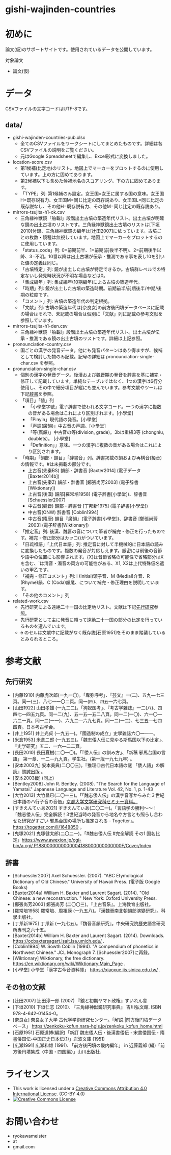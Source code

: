 # gishi-wajinden-countries

# 初めに
論文(仮)のサポートサイトです。使用されているデータを公開しています。

対象論文
- 論文(仮)

# データ
CSVファイルの文字コードはUTF-8です。
## data/
- gishi-wajinden-countries-pub.xlsx
  - 全てのCSVファイルをワークシートにしてまとめたものです。詳細は各CSVファイルの説明をご覧ください。
  - 元はGoogle Spreadsheetで編集し、Excel形式に変換しました。
- location-score.csv
  - 第1候補(比定地)のリスト。地図上でマーカーをプロットするのに使用しています。上の方に固めてあります。
  - 第2候補以下も含めた候補地名のスコアリング。下の方に固めてあります。
  - 「TYPE」列: 第1候補のみ設定。女王国=女王に属する国の意味。女王国H=既存説有力、女王国M=同じ比定の既存説あり、女王国L=同じ比定の既存説なし、その他H=既存説有力、その他M=同じ比定の既存説あり。
- mirrors-tsujita-h1-ok.csv
  - 三角縁神獣鏡「舶載I」段階出土古墳の築造年代リスト。出土古墳が明確な鏡の出土古墳のリストです。三角縁神獣鏡出土古墳のリストは[下垣2010]付録、三角縁神獣鏡の編年は[辻田2007]に依っています。古墳ごとの枚数・鏡種は無視しています。地図上でマーカーをプロットするのに使用しています。
  - 「status_code」列: 0=前期前半、1=前期(前後半不明)、2=前期後半以降、3=不明。10番以降は出土古墳が伝承・推測である事を表し10を引いた値の定義は同じ。
  - 「古墳特定」列: 鏡が出土した古墳が特定できるか。古墳群レベルでの特定ないし発見時状況が不明な場合などは0。
  - 「集成編年」列: 集成編年(10期編年)による古墳の築造年代。
  - 「時期」列: 鏡が出土した古墳の築造時期。前期前半/前期後半/中期/後期の粒度です。
  - 「コメント」列: 古墳の築造年代の判定根拠。
  - 「文献」列: 古墳の築造年代は[奈良女]の前方後円墳データベースに記載の場合はそれで、未記載の場合は個別に「文献」列に記載の参考文献を参照しています。
- mirrors-tsujita-h1-den.csv
  - 三角縁神獣鏡「舶載I」段階出土古墳の築造年代リスト。出土古墳が伝承・推測である鏡の出土古墳のリストです。詳細は上記参照。
- pronounciation-country.csv
  - 国ごとの漢字の発音データ。他にも発音パターンはあり得ますが、候補として検討した物のみ記載。記号の詳細は pronounciation-single-char.csv を参照。
- pronunciation-single-char.csv
  - 個別の漢字の発音データ。後漢および魏晋期の発音を辞書を基に補完・修正して記載しています。単純なテーブルではなく、1つの漢字は6行分使用し、その中で細分項目が縦にも並んでいます。参考文献やツールは下記[辞書](#辞書)を参照。
  - 「項目」「値」列
    - 「小學堂字號」電子辞書で使われる文字コード。一つの漢字に複数の音がある場合はこれにより区別されます。[小學堂]
    - 「Pinyin」現代語の発音。[小學堂]
    - 「声調(廣韻)」中古音の声調。[小學堂]
    - 「等(廣韻)」中古音の等(division, grade)。3bは重紐3等 (chongniu, doublets)。 [小學堂]
    - 「Definition」」意味。一つの漢字に複数の音がある場合はこれにより区別されます。
  - 「時期」「韻部・韻目」「辞書音」列。辞書掲載の韻および再構音(擬音)の情報です。#は未掲載の部分です。
    - 上古音(先秦BS) 韻部・辞書音 [Baxter2014] (電子データ[Baxter2014b])
    - 上古音(先秦Z) 韻部・辞書音 [鄭張尚芳2003] (電子辞書[Wiktionary])
    - 上古音(後漢) 韻部[羅常培1958] (電子辞書[小學堂])、辞書音[Schuessler2007]
    - 中古音(魏晋) 韻部・辞書音 [丁邦新1975] (電子辞書[小學堂]) 
    - 中古音(ONW) 辞書音 [Coblin1994]
    - 中古音(隋唐) 韻目『廣韻』(電子辞書[小學堂])、辞書音 [鄭張尚芳2003] (電子辞書[Wiktionary])
  - 「推定音」列: 後漢、魏晋の音について筆者が補完・修正を行ったものです。補完・修正部分はカッコ()がついています。
  - 「日琉祖語」「上代日本語」列: 推定音に対して半機械的に日本語の読みに変換したものです。複数の発音が対応しえます。厳密には前後の音節や語中の位置にも影響されます。{X}は音節省略の可能性で省略部分はXを含む、`は清音・濁音の両方の可能性がある、X1, X2は上代特殊仮名遣いの甲乙です。
  - 「補完・修正コメント」列: I (Initial)頭子音、M (Medial)介音、R (Rhyme)韻、C (Coda)韻尾、について補完・修正理由を説明しています。
  -	「その他のコメント」列
- related-work.csv
  - 先行研究による遠絶二十一国の比定地リスト。文献は下記[先行研究](#先行研究)参照。
  - 先行研究として主に発音に頼って遠絶二十一国の部分の比定を行っているものを選んでいます。
  - e のセルは文献中に記載がなく既存説[石原1951]をそのまま踏襲しているとみられるところ。


# 参考文献
## 先行研究
- [内藤1910] 内藤虎次郎(一九一〇)。「卑弥呼考」、『芸文』一(二)、五九―七三頁。同一(三)、八七―一〇二頁。同一(四)、四五―六七頁。
- [山田1922] 山田孝雄 (一九二二)。「狗奴国考」、『考古学雑誌』一二(八)、四四七―四五九頁。同一二(九)、五一五―五二八頁。同一二(一〇)、六一〇―六二一頁。同一二(一一)、六九二―六九七頁。同一二(一二)、七三五―七四四頁。日本考古学会。
- [井上1951] 井上光貞 (一九五一)。「國造制の成立」史學雑誌六〇―一一。
- [米倉1953] 米倉二郎 (一九五三)。「魏志倭人伝に見ゆる斯馬国以下の比定」、『史学研究』五二、一六―二二頁。
- [長田2010] 長田夏樹(二〇一〇)。「『倭人伝』の訓み方」、「新稿 邪馬台国の言語」 第一章、一二―九九頁。学生社。(第一版一九七九年) 。
- [安本2003九] 安本美典(二〇〇三)。『推理◎古代日本語の謎 「倭人語」の解読』勉誠出版 。
- [安本2003畿] (同上)
-	[Bentley2008] John R. Bentley. (2008). "The Search for the Language of Yamatai." Japanese Language and Literature Vol. 42, No. 1, p. 1-43
- [大⽵2013] 大⽵昌⺒(二〇一三)。「「魏志倭人伝」の漢字音写からみた３世紀日本語のハ行子音の音価」[京都大学文学研究科セミナー資料。](https://www.academia.edu/27524411/The_phonetic_value_of_the_consonant_p_in_third_century_Japanese_An_approach_using_Chinese_transcriptions_in_the_Gi%C5%A1i_Wa%C7%B0inden_%E9%AD%8F%E5%BF%97%E5%80%AD%E4%BA%BA%E4%BC%9D_%E3%81%AE%E6%BC%A2%E5%AD%97%E9%9F%B3%E5%86%99%E3%81%8B%E3%82%89%E3%81%BF%E3%81%9F3%E4%B8%96%E7%B4%80%E6%97%A5%E6%9C%AC%E8%AA%9E%E3%81%AE%E3%83%8F%E8%A1%8C%E5%AD%90%E9%9F%B3%E3%81%AE%E9%9F%B3%E4%BE%A1)
- [すきえんてぃあ2021] すきえんてぃあ(二〇二一)。「言語学の勝利〜〜！「魏志倭人伝」完全解読！3世紀当時の発音から地名や方言とも照らし合わせた研究がすごい 邪馬台国の場所も推定される - Togetter」。https://togetter.com/li/1648850 。 
- [鬼塚2021] 鬼塚健太郎(二〇二一)。「#魏志倭人伝 #完全解読 その1 国名比定」https://www.awexion.jp/cgi-bin/a.cgi/.P1880000000000004188000000000000F/Cover/Index



## 辞書
- [Schuessler2007] Axel Schuessler. (2007). "ABC Etymological Dictionary of Old Chinese." University of Hawaii Press. (電子版 Google Books)
- [Baxter2014a] William H. Baxter and Laurent Sagart. (2014). "Old Chinese: a new reconstruction. " New York: Oxford University Press.
- [鄭張尚芳2003] 鄭張尚芳 (二〇〇三)。『上古音系』。上海教育出版社。
- [羅常培1958] 羅常培、周祖謨 (一九五八)。『漢魏晉南北朝韻部演變研究』。科學出版社。
- [丁邦新1975] 丁邦新 (一九七五)。『魏晉音韻研究』。中央研究院歷史語言研究所專刊之六十五。
- [Baxter2014b] William H. Baxter and Laurent Sagart. (2014). Downloads. https://ocbaxtersagart.lsait.lsa.umich.edu/ .
- [Coblin1994] W. Sowth Coblin (1994). "A compendium of phonetics in Northwest Chinese." JCL Monograph 7. [Schuessler2007]に再録。
- [Wiktionary] Wiktionary, the free dictionary.  https://en.wiktionary.org/wiki/Wiktionary:Main_Page .
- [小學堂] 小學堂「漢字古今音資料庫」 https://xiaoxue.iis.sinica.edu.tw/ .

## その他の文献
- [辻田2007] 辻田淳一郎 (2007) 『鏡と初期ヤマト政権』すいれん舎
- [下垣2010] 下垣仁志 (2010). 『三角縁神獣鏡研究事典』 吉川弘文館. ISBN 978-4-642-01454-0。
- [奈良女] 奈良女子大学 古代学学術研究センター。「解説 |前方後円墳データベース」 https://zenkoku-kofun.nara-hgis.jp/zenkoku_kofun_home.html
- [石原1951] 石原道博(編訳)「新訂 魏志倭人伝・後漢書倭伝・宋書倭国伝・隋書倭国伝-中国正史日本伝(1)」岩波文庫 (1951)
- [広瀬1991] 広瀬和雄 (1991). 「前方後円墳の畿内編年」 in 近藤義郎 (編)「前方後円墳集成〈中国・四国編〉」山川出版社.


# ライセンス

- This work is licensed under a <a rel="license" href="http://creativecommons.org/licenses/by/4.0/">Creative Commons Attribution 4.0 International License</a>. (CC-BY 4.0)
- <a rel="license" href="http://creativecommons.org/licenses/by/4.0/"><img alt="Creative Commons License" style="border-width:0" src="https://i.creativecommons.org/l/by/4.0/88x31.png" /></a>

# お問い合わせ
- ryokawameister
- at
- gmail.com

